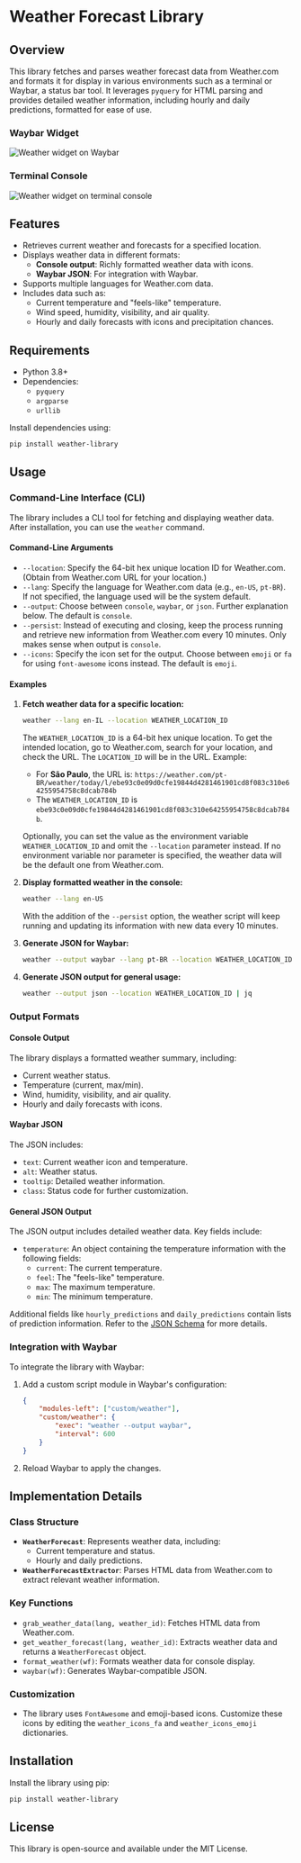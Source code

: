 # Weather Forecast Library

## Overview

This library fetches and parses weather forecast data from Weather.com and formats it for display in various environments such as a terminal or Waybar, a status bar tool. It leverages `pyquery` for HTML parsing and provides detailed weather information, including hourly and daily predictions, formatted for ease of use.

### Waybar Widget

![Weather widget on Waybar](image.png)

### Terminal Console

![Weather widget on terminal console](image-1.png)

## Features

- Retrieves current weather and forecasts for a specified location.
- Displays weather data in different formats:
  - **Console output**: Richly formatted weather data with icons.
  - **Waybar JSON**: For integration with Waybar.
- Supports multiple languages for Weather.com data.
- Includes data such as:
  - Current temperature and "feels-like" temperature.
  - Wind speed, humidity, visibility, and air quality.
  - Hourly and daily forecasts with icons and precipitation chances.

## Requirements

- Python 3.8+
- Dependencies:
  - `pyquery`
  - `argparse`
  - `urllib`

Install dependencies using:

```bash
pip install weather-library
```

## Usage

### Command-Line Interface (CLI)

The library includes a CLI tool for fetching and displaying weather data. After installation, you can use the `weather` command.

#### Command-Line Arguments

- `--location`: Specify the 64-bit hex unique location ID for Weather.com. (Obtain from Weather.com URL for your location.)
- `--lang`: Specify the language for Weather.com data (e.g., `en-US`, `pt-BR`). If not specified, the language used will be the system default.
- `--output`: Choose between `console`, `waybar`, or `json`. Further explanation below. The default is `console`.
- `--persist`: Instead of executing and closing, keep the process running and retrieve new information from Weather.com every 10 minutes. Only makes sense when output is `console`.
- `--icons`: Specify the icon set for the output. Choose between `emoji` or `fa` for using `font-awesome` icons instead. The default is `emoji`.

#### Examples

1. **Fetch weather data for a specific location:**

   ```bash
   weather --lang en-IL --location WEATHER_LOCATION_ID
   ```

   The `WEATHER_LOCATION_ID` is a 64-bit hex unique location. To get the intended location, go to Weather.com, search for your location, and check the URL. The `LOCATION_ID` will be in the URL. Example:

   - For **São Paulo**, the URL is: `https://weather.com/pt-BR/weather/today/l/ebe93c0e09d0cfe19844d4281461901cd8f083c310e64255954758c8dcab784b`
   - The `WEATHER_LOCATION_ID` is `ebe93c0e09d0cfe19844d4281461901cd8f083c310e64255954758c8dcab784b`.

   Optionally, you can set the value as the environment variable `WEATHER_LOCATION_ID` and omit the `--location` parameter instead. If no environment variable nor parameter is specified, the weather data will be the default one from Weather.com.

2. **Display formatted weather in the console:**

   ```bash
   weather --lang en-US
   ```

   With the addition of the `--persist` option, the weather script will keep running and updating its information with new data every 10 minutes.

3. **Generate JSON for Waybar:**

   ```bash
   weather --output waybar --lang pt-BR --location WEATHER_LOCATION_ID
   ```

4. **Generate JSON output for general usage:**

   ```bash
   weather --output json --location WEATHER_LOCATION_ID | jq
   ```

### Output Formats

#### Console Output

The library displays a formatted weather summary, including:

- Current weather status.
- Temperature (current, max/min).
- Wind, humidity, visibility, and air quality.
- Hourly and daily forecasts with icons.

#### Waybar JSON

The JSON includes:

- `text`: Current weather icon and temperature.
- `alt`: Weather status.
- `tooltip`: Detailed weather information.
- `class`: Status code for further customization.

#### General JSON Output

The JSON output includes detailed weather data. Key fields include:

- `temperature`: An object containing the temperature information with the following fields:
  - `current`: The current temperature.
  - `feel`: The "feels-like" temperature.
  - `max`: The maximum temperature.
  - `min`: The minimum temperature.

Additional fields like `hourly_predictions` and `daily_predictions` contain lists of prediction information. Refer to the [JSON Schema](schema.json) for more details.

### Integration with Waybar

To integrate the library with Waybar:

1. Add a custom script module in Waybar's configuration:

   ```json
   {
       "modules-left": ["custom/weather"],
       "custom/weather": {
           "exec": "weather --output waybar",
           "interval": 600
       }
   }
   ```

2. Reload Waybar to apply the changes.

## Implementation Details

### Class Structure

- **`WeatherForecast`**: Represents weather data, including:
  - Current temperature and status.
  - Hourly and daily predictions.
- **`WeatherForecastExtractor`**: Parses HTML data from Weather.com to extract relevant weather information.

### Key Functions

- `grab_weather_data(lang, weather_id)`: Fetches HTML data from Weather.com.
- `get_weather_forecast(lang, weather_id)`: Extracts weather data and returns a `WeatherForecast` object.
- `format_weather(wf)`: Formats weather data for console display.
- `waybar(wf)`: Generates Waybar-compatible JSON.

### Customization

- The library uses `FontAwesome` and emoji-based icons. Customize these icons by editing the `weather_icons_fa` and `weather_icons_emoji` dictionaries.

## Installation

Install the library using pip:

```bash
pip install weather-library
```

## License

This library is open-source and available under the MIT License.